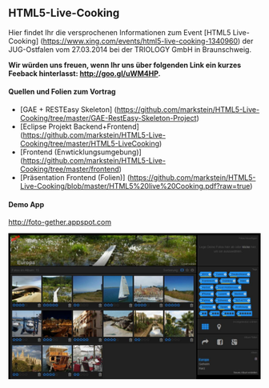 ## HTML5-Live-Cooking

Hier findet Ihr die versprochenen Informationen zum Event [HTML5 Live-Cooking] (https://www.xing.com/events/html5-live-cooking-1340960) der JUG-Ostfalen vom 27.03.2014 bei der TRIOLOGY GmbH in Braunschweig.

**Wir würden uns freuen, wenn Ihr uns über folgenden Link ein kurzes Feeback hinterlasst: http://goo.gl/uWM4HP.**

#### Quellen und Folien zum Vortrag

* [GAE + RESTEasy Skeleton] (https://github.com/markstein/HTML5-Live-Cooking/tree/master/GAE-RestEasy-Skeleton-Project)
* [Eclipse Projekt Backend+Frontend] (https://github.com/markstein/HTML5-Live-Cooking/tree/master/HTML5-LiveCooking)
* [Frontend (Enwticklungsumgebung)] (https://github.com/markstein/HTML5-Live-Cooking/tree/master/frontend)
* [Präsentation Frontend (Folien)] (https://github.com/markstein/HTML5-Live-Cooking/blob/master/HTML5%20live%20Cooking.pdf?raw=true)

#### Demo App
http://foto-gether.appspot.com


![Screenshot](https://raw.githubusercontent.com/markstein/HTML5-Live-Cooking/master/foto-gether-screen.jpg)


